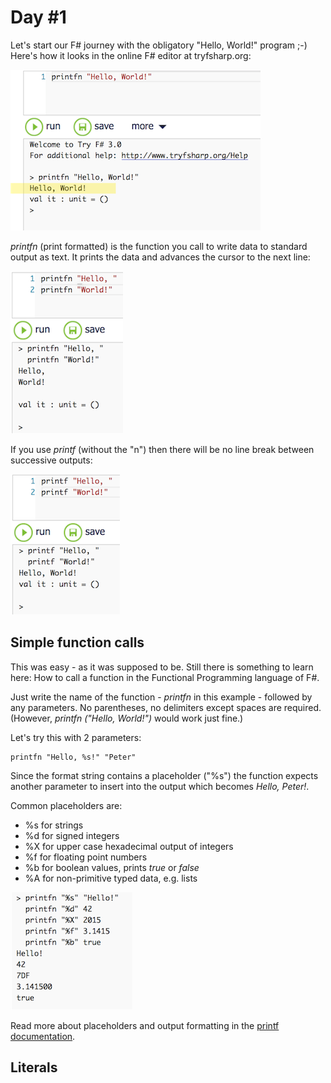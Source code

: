 # Day #1
Let's start our F# journey with the obligatory "Hello, World!" program ;-) Here's how it looks in the online F# editor at tryfsharp.org:

![](images/w01d01a.png)

_printfn_ (print formatted) is the function you call to write data to standard output as text. It prints the data and advances the cursor to the next line:

![](images/w01d01b.png)

If you use _printf_ (without the "n") then there will be no line break between successive outputs:

![](images/w01d01c.png)

## Simple function calls
This was easy - as it was supposed to be. Still there is something to learn here: How to call a function in the Functional Programming language of F#.

Just write the name of the function - _printfn_ in this example - followed by any parameters. No parentheses, no delimiters except spaces are required. (However, _printfn ("Hello, World!")_ would work just fine.)

Let's try this with 2 parameters:

```
printfn "Hello, %s!" "Peter"
```

Since the format string contains a placeholder ("%s") the function expects another parameter to insert into the output which becomes _Hello, Peter!_.

Common placeholders are:

* %s for strings
* %d for signed integers
* %X for upper case hexadecimal output of integers
* %f for floating point numbers
* %b for boolean values, prints _true_ or _false_
* %A for non-primitive typed data, e.g. lists

![](images/w01d01d.png)

Read more about placeholders and output formatting in the [printf documentation](https://msdn.microsoft.com/en-us/library/ee370560.aspx).


## Literals


